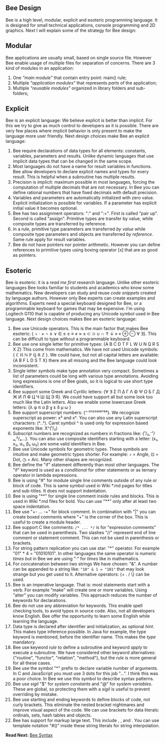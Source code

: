 ## Bee Design

Bee is a high level, modular, explicit and esoteric programming language. It is designed for small technical applications, console programming and 2D graphics. Next I will explain some of the strategy for Bee design:

## Modular

Bee applications are usually small, based on single source file. However Bee enable usage of multiple files for separation of concerns. There are 3 kind of modules in an application:

1. One _"main module"_ that contain entry point: main() rule;
1. Multiple _"application modules"_ that represents _parts_ of the application;
1. Multiple _"reusable modules"_ organized in library folders and sub-folders; 

## Explicit
Bee is an explicit language: We believe explicit is better than implicit. For this we try to give as much control to developers as it is possible. There are very few places where implicit behavior is only present to make the language more user friendly. Next design choices make Bee an explicit language:

1. Bee require declarations of data types for all elements: constants, variables, parameters and results. Unlike dynamic languages that use implicit data types that can be changed in the same scope. 
1. Most languages do not have a name for result variables in functions. Bee allow developers to declare explicit names and types for every result. This is helpful when a subroutine has multiple results.
1. Precision is implicit: maximum possible in most languages, forcing the computation of multiple decimals that are not necessary. In Bee you can define rational numbers that have fixed decimals with default precision.
1. Variables and parameters are automatically initialized with zero value. Explicit initialization is possible for variables. If a parameter has explicit initial value it becomes optional.
1. Bee has two assignment operators: ":" and ":=". First is called "pair up". Second is called "assign". Primitive types are transfer by value, while composite types are transferred by reference.
1. In a rule, primitive type parameters are transferred _by value_ while composite type parameters and objects are transferred _by reference_. Same rule apply for result variables. 
1. Bee do not have pointers nor pointer arithmetic. However you can define references to primitive types using boxing operator [x] that are as good as pointers.

## Esoteric
Bee is esoteric: it is a _read me first_ research language. Unlike other esoteric languages Bee looks familiar to students and academics who know some mathematics. New developers can study and reuse _code snippets_ created by language authors. However only Bee experts can create examples and algorithms. Experts need a special keyboard designed for Bee, or a programmable keyboard for games that may be expensive. I'm using Logitech G110 that is capable of producing any Unicode symbol used in Bee language. Next design choices makes Bee an esoteric language:

1. Bee use Unicode operators. This is the main factor that makes Bee esoteric: { ÷ · × ¬ ∧ ∨ ∈ ≤ ≥ ≡ ≠ ≈ ± ⊂ ⊃ ∪ ∩ ↑ ↓ » « ⊕ ⊖ ∀ ∃}. This can be difficult to type without a programmable keyboard.
1. Bee use one single letter for primitive types: {A B C D T F L W U N Q R S X Z} This come from mathematics. We have not used Unicode symbols: { ℂ ℍ ℕ ℙ ℚ ℝ ℤ }. We could have, but not all capital letters are available: {A B F L D S T X} there are all missing and the Bee language could look inconsistent.
1. Single letter symbols make type annotation very compact. Sometimes a list of parameters could be long with various type annotations. Avoiding long expressions is one of Bee goals, so it is logical to use short type identifiers.
1. Bee support some Greek and Cyrillic letters: {∀ ∃ Σ Π Δ Γ Λ Φ Ψ Ω Б Г Д Ж И Л Ф Ц Ч Ш Щ Э Я}. We could have support all but some look too much like the Latin letters. Also we enable some lowercase Greek letters: {λ φ π α β ɣ ε δ μ ω }
1. Bee support superscript numbers: {⁺⁻⁰¹²³⁴⁵⁶⁷⁸⁹}. We recognize superscript as power: x² and xⁿ. You can also use any Latin superscript characters: (ᵃ..ᶻ). Caret symbol ^ is used only for expression based exponents like: X^(¹/₂)
1. Subscript numbers are recognized as numbers in fractions like: {¹/₂,⁻¹/₄,³/₄...}. You can also use composite identifiers starting with a letter: (x₁, x₂, α₁, β₂ ω₂) are some valid identifiers in Bee. 
1. Bee use Unicode symbols for geometric types. These symbols are intuitive and make geometric types shorter. For example: `∠` = Angle, ⊡ = Dot, ◷ = Arc. Many other shapes are recognized. 
1. Bee define the "if" statement differently than most other languages. The "if" keyword is used as a _conditional_ for other statements or as ternary operator in lambda expressions. 
1. Bee is using "#" for module single line comments outside of any rule or block of code. This is same symbol used in Wiki *.md pages for titles and sub-titles. It does not support indentation.
1. Bee is using "\*\*" for single line comment inside rules and blocks. This is used in Wiki *.md files for bold. You can use "**" only after at least two space indentation.
1. Bee use "+- ... -+" for block comment. In combination with "|" you can create boxed comments where "+" is the corner of the box. This is useful to create a module header.
1. Bee support C like comments: `/* ... */` is for "expression comments" that can be used in parenthesis. Two slashes "//" represent end of line comment or statement comment. This can not be used in parenthesis or brackets.
1. For string pattern replication you can use star: "\*" operator. For example "01" * 4 = "01010101". In other languages the same operator is numeric _times_ but in Bee we are using "·" for _times_ like in mathematics. 
1. For concatenation between two strings We have chosen: "&". A number can be appended to a string like: `"10" & 1 = "101"` that may look strange but you get used to it. Alternative operators: {+ . / \\} can be used.
1. Bee is an imperative language. That is: most statements start with a verb. For example "make" will create one or more variables. Using "alter" you can modify variables. This approach reduces the number of keywords for declarations.
1. Bee do not use any abbreviation for keywords. This enable spell checking tools, to avoid typos in source code. Also, not all developers know English. Bee offer the opportunity to learn some English while learning the language.
1. Data type is declared after identifier and initialization, as optional _hint_. This makes type inference possible. In Java for example, the type keyword is mentioned, before the identifier name. This makes the _type_ mandatory.
1. Bee use keyword _rule_ to define a subroutine and keyword _apply_ to execute a subroutine. We have considered other keyword alternatives: {"routine", "functor", "relation", "method"}, but the _rule_ is more general for all these cases.
1. Bee use the symbol "\*" prefix to declare variable number of arguments. In C and JavaScript you must use 3 dots for this job "...". I think this was a poor choice. In Bee we use this symbol to describe syntax patterns.
1. Bee use _sigil_ "$" for _system constants_ and "@" for _system variables_. These are global, so protecting them with a _sigil_ is useful to prevent overriding by mistake.
1. Bee use starting and ending keywords to define blocks of code, not curly brackets. This eliminate the nested bracket nightmares and improve visual aspect of the code. We can use brackets for data literals: ordinals, sets, hash tables and objects.
1. Bee has support for markup large text. This include <text>, <sql>, <xml> and <html>. You can use template notation "#()" inside these string literals for string interpolation. 

**Read Next:** [Bee Syntax](https://github.com/sage-code/bee/blob/master/syntax/readme.md)

